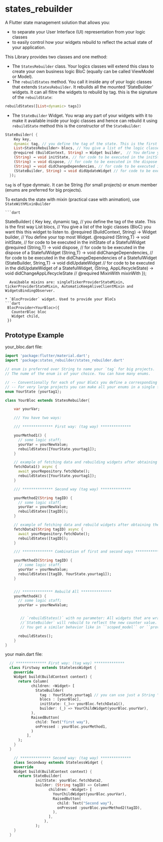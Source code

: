 # states_rebuilder

A Flutter state management solution that allows you: 
  * to separate your User Interface (UI) representation from your logic classes
  * to easily control how your widgets rebuild to reflect the actual state of your application. 

This Library provides two classes and one method:

  * The `StatesRebuilder` class. Your logics classes will extend this class to create your own business logic BloC (equally can be called ViewModel or Model).
  * The `rebuildStates` method. You call it inside any of your logic classes that extends `StatesRebuilder`. It rebuilds all the mounted 'StateBuilder' widgets. It can all flitre the widgets to rebuild by tag.
  this is the signature of the `rebuildState`:
  ```dart
  rebuildStates([List<dynamic> tags])
  ```
  * The `StateBuilder` Widget. You wrap any part of your widgets with it to make it available inside your logic classes and hence can rebuild it using `rebuildState` method
  this is the constructor of the `StateBuilder`:
  
  ```dart
  StateBuilder( {
      Key key, 
      dynamic tag, // you define the tag of the state. This is the first way
      List<StatesRebuilder> blocs, // You give a list of the logic classes (BloC) you want this widget to listen to.
      @required (BuildContext, String) → Widget builder,  // You define your top most Widget.
      (String) → void initState, // for code to be executed in the initState of a StatefulWidget
      (String) → void dispose, // for code to be executed in the dispose of a StatefulWidget
      (String) → void didChangeDependencies, // for code to be executed in the didChangeDependencies of a StatefulWidget
      (StateBuilder, String) → void didUpdateWidget // for code to be executed in the didUpdateWidget of a StatefulWidget
    });
  ```
  `tag` is of type dynmaic. It can be String (for small projects) or enum member (enums are preferred for big projects).

  To extands the state with mixin (practical case with animation), use `StateWithMixinBuilder`

    ```dart
  StateBuilder( {
      Key key, 
      dynamic tag, // you define the tag of the state. This is the first way
      List<StatesRebuilder> blocs, // You give a list of the logic classes (BloC) you want this this widget to listen to.
      @required (BuildContext, String) → Widget builder,  // You define your top most Widget.
      @required (String,T) → void initState, // for code to be executed in the initState of a StatefulWidget
      @required (String,T) → void dispose, // for code to be executed in the dispose of a StatefulWidget
      (String,T) → void didChangeDependencies, // for code to be executed in the didChangeDependencies of a StatefulWidget
      (StateBuilder, String,T) → void didUpdateWidget // for code to be executed in the didUpdateWidget of a StatefulWidget,
      (String, AppLifecycleState) → void didChangeAppLifecycleState // 
      @required MixinWith mixinWith
    });
  ```
    Avaibable mixins are: singleTickerProviderStateMixin, tickerProviderStateMixin, AutomaticKeepAliveClientMixin and WidgetsBindingObserver.

  * `BlocProvider` widget. Used to provide your BloCs
  ```dart
   BlocProvider<YourBloc>({
     CounterBloc bloc
     Widget child,
   })
  ```
## Prototype Example

your_bloc.dart file:
  ```dart
  import 'package:flutter/material.dart';
  import 'package:states_rebuilder/states_rebuilder.dart'

  // enum is preferred over String to name your `tag` for big projects.
  // The nume of the enum is of your choice. You can have many enums.

  // -- Conventionally for each of your BloCs you define a corresponding enum.
  // -- For very large projects you can make all your enums in a single file.
  enum YourState {yourtag1};

  class YourBloc extends StatesRebuilder{

      var yourVar;

      /// You have two ways:

      /// ************** First way: (tag way) **************

      yourMethod1() {
        // some logic staff;
        yourVar = yourNewValue;
        rebuildStates([YourState.yourtag1]);
      }

      // example of fetching data and rebuilding widgets after obtaining the data
      fetchData1() async {
        await yourRepository.fetchDate();
        rebuildStates([YourState.yourtag1]);
      }

      /// ************** Second way (tag way) **************

      yourMethod2(String tagID) {
        // some logic staff;
        yourVar = yourNewValue;
        rebuildStates([tagID]);
      }

      // example of fetching data and rebuild widgets after obtaining the data
      fetchData2(String tagID) async {
        await yourRepository.fetchDate();
        rebuildStates([tagID]);
      }

      /// ************** Combination of first and second ways **************

      yourMethod3(String tagID) {
        // some logic staff;
        yourVar = yourNewValue;
        rebuildStates([tagID, YourState.yourtag1]);
      }


      /// ************** Rebuild All **************
      yourMethod4() {
        // some logic staff;
        yourVar = yourNewValue;


         // `rebuildStates()` with no parameter: All widgets that are wrapped with
         //`StateBuilder` will rebuild to reflect the new counter value.
         // You get a similar behavior like in ``scoped_model`` or ``provider`` packages

        rebuildStates();
      }
  }
  ```
your main.dart file:

```dart
  // ************** First way: (tag way) ************** 
  class Firstway extends StatelessWidget {
    @override
    Widget build(BuildContext context) {
      return Column(
            children: <Widget> [
              StateBuilder(
                tag : YourState.yourtag1 // you can use just a String "yourtag1",
                blocs : [yourBloc],
                initState: (_)=> yourBloc.fetchData1(),
                builder: (_) => YourChildWidget(yourBloc.yourVar),
            ),
            RaisedButton(
              child: Text("first way"),
              onPressed : yourBloc.yourMethod1,
            )
          ],
      );
    }
  }

    // ************** Second way: (tag way) ************** 
    class Secondway extends StatelessWidget {
    @override
    Widget build(BuildContext context) {
      return StateBuilder(
              initState: yourBloc.fetchData2,
              builder: (String tagID) => Column(
                    children: <Widget> [
                      YourChildWidget(yourBloc.yourVar),
                      RaisedButton(
                        child: Text("Second way"),
                        onPressed :yourBloc.yourMethod2(tagID),
                      ), 
                    ],
                  ),
              );
    }
  }
```
